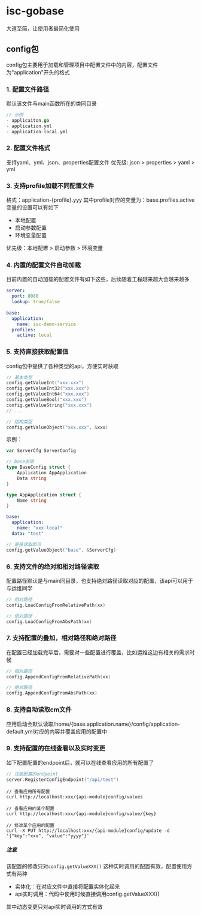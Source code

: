 # isc-gobase

大道至简，让使用者最简化使用

## config包
config包主要用于加载和管理项目中配置文件中的内容，配置文件为"application"开头的格式

### 1. 配置文件路径
默认该文件与main函数所在的类同目录
```go
// 示例
- applicaiton.go
- application.yml
- application-local.yml
```

### 2. 配置文件格式
支持yaml、yml、json、properties配置文件
优先级: json > properties > yaml > yml

### 3. 支持profile加载不同配置文件
格式：application-{profile}.yyy
其中profile对应的变量为：base.profiles.active
变量的设置可以有如下
- 本地配置
- 启动参数配置
- 环境变量配置

优先级：本地配置 > 启动参数 > 环境变量

### 4. 内置的配置文件自动加载
目前内置的自动加载的配置文件有如下这些，后续随着工程越来越大会越来越多
```yaml
server:
  port: 8080
  lookup: true/false
  
base:
  application:
    name: isc-demo-service
  profiles:
    active: local
```


### 5. 支持直接获取配置值
config包中提供了各种类型的api，方便实时获取
```go
// 基本类型
config.getValueInt("xxx.xxx")
config.getValueInt32("xxx.xxx")
config.getValueInt64("xxx.xxx")
config.getValueBool("xxx.xxx")
config.getValueString("xxx.xxx")
// ...

// 结构类型
config.getValueObject("xxx.xxx", &xxx)
```
示例：
```go
var ServerCfg ServerConfig

// base前缀
type BaseConfig struct {
    Application AppApplication
    Data string
}

type AppApplication struct {
    Name string
}
```

```yaml
base:
  application:
    name: "xxx-local"
  data: "test"
```

```go
// 直接读取即可
config.getValueObject("base", &ServerCfg)
```

### 6. 支持文件的绝对和相对路径读取
配置路径默认是与main同目录，也支持绝对路径读取对应的配置，该api可以用于与运维同学
```go
// 相对路径
config.LoadConfigFromRelativePath(xx)

// 绝对路径
config.LoadConfigFromAbsPath(xx)
```

### 7. 支持配置的叠加，相对路径和绝对路径
在配置已经加载完毕后，需要对一些配置进行覆盖，比如运维这边有相关的需求时候
```go
// 相对路径
config.AppendConfigFromRelativePath(xx)

// 绝对路径
config.AppendConfigFromAbsPath(xx)
```

### 8. 支持自动读取cm文件
应用启动会默认读取/home/{base.application.name}/config/application-default.yml对应的内容并覆盖应用的配置中

### 9. 支持配置的在线查看以及实时变更

如下配置配置的endpoint后，就可以在线查看应用的所有配置了
```go
// 注册配置的endpoint
server.RegisterConfigEndpoint("/api/test")

```

```shell
// 查看应用所有配置
curl http://localhost:xxx/{api-module}config/values

// 查看应用的某个配置
curl http://localhost:xxx/{api-module}config/value/{key}

// 修改某个应用的配置
curl -X PUT http://localhost:xxx/{api-module}config/update -d '{"key":"xxx", "value":"yyyy"}'
```

##### 注意
该配置的修改只对`config.getValueXXX()` 这种实时调用的配置有效，配置使用方式有两种
- 实体化：在对应文件中直接将配置实体化起来
- api实时调用：代码中使用时候直接调用config.getValueXXX()

其中动态变更只对api实时调用的方式有效
